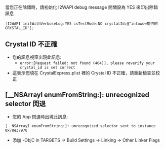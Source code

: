 當您正在除錯時，請初始化 I2WAPI debug message 開關設為 YES 來印出除錯訊息
```objc
[I2WAPI initWithVerboseLog:YES isTestMode:NO crystalId:@"intowow提供的CRYSTAL_ID"];
```

## Crystal ID 不正確
- 您的訊息視窗出現此訊息:
    - `error:[Request failed: not found (404)], please reverify your crystal_id is set correct`
- 這表示您填在 CrystalExpress.plist 裡的 Crystal ID 不正確，請重新檢查並校正

## [__NSArrayI enumFromString:]: unrecognized selector 閃退
- 您的 App 閃退時出現此訊息:
```
[__NSArrayI enumFromString:]: unrecognized selector sent to instance 0x78e37970
```
- 添加 -ObjC in TARGETS -> Build Settings -> Linking -> Other Linker Flags
